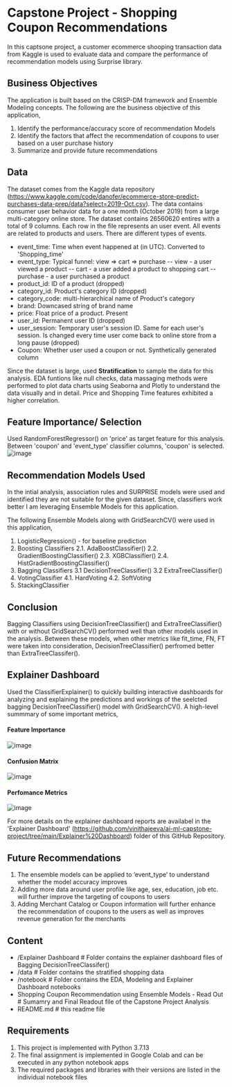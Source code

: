 # Capstone Project - Shopping Coupon Recommendations
In this captsone project, a customer ecommerce shooping transaction data from Kaggle is used to evaluate data and compare the performance of recommendation models using Surprise library. 

## Business Objectives
The application is built based on the CRISP-DM framework and Ensemble Modeling concepts. The following are the business objective of this application,
1. Identify the performance/accuracy score of recommendation Models
2. Identify the factors that affect the recommendation of coupons to user based on a user purchase history
3. Summarize and provide future recommendations

## Data
The dataset comes from the Kaggle data repository (https://www.kaggle.com/code/danofer/ecommerce-store-predict-purchases-data-prep/data?select=2019-Oct.csv). The data contains consumer user behavior data for a one month (October 2019) from a large multi-category online store. The dataset contains 26560620 entires with a total of 9 columns.
Each row in the file represents an user event. All events are related to products and users. There are different types of events.
- event_time: Time when event happened at (in UTC). Converted to 'Shopping_time'
- event_type: Typical funnel: view => cart => purchase
-- view - a user viewed a product
-- cart - a user added a product to shopping cart
-- purchase - a user purchased a product
- product_id: ID of a product (dropped)
- category_id: Product's category ID (dropped)
- category_code: multi-hierarchical name of Product's category
- brand: Downcased string of brand name
- price: Float price of a product. Present
- user_id: Permanent user ID (dropped)
- user_session: Temporary user's session ID. Same for each user's session. Is changed every time user come back to online store from a long pause (dropped)
- Coupon: Whether user used a coupon or not. Synthetically generated column

Since the dataset is large, used **Stratification** to sample the data for this analysis. EDA funtions like null checks, data massaging methods were performed to plot data charts using Seaborna and Plotly to understand the data visually and in detail. Price and Shopping Time features exhibited a higher correlation.

## Feature Importance/ Selection
Used RandomForestRegressor() on 'price' as target feature for this analysis. Between 'coupon' and 'event_type' classifier columns, 'coupon' is selected.
![image](https://user-images.githubusercontent.com/102641103/189555390-181bf8a1-cf98-469a-a677-b3a749a6e622.png)

## Recommendation Models Used
In the intial analysis, association rules and SURPRISE models were used and identified they are not suitable for the given dataset. Since, classifiers work better I am leveraging Ensemble Models for this application.

The following Ensemble Models along with GridSearchCV() were used in this application,
1. LogisticRegression() - for baseline prediction
2. Boosting Classifiers
2.1. AdaBoostClassifier()
2.2. GradientBoostingClassifier()
2.3. XGBClassifier()
2.4. HistGradientBoostingClassifier()
3. Bagging Classifiers
3.1 DecisionTreeClassifier()
3.2 ExtraTreeClassifier()
4. VotingClassifier
4.1. HardVoting
4.2. SoftVoting
5. StackingClassifier

## Conclusion
Bagging Classifiers using DecisionTreeClassifier() and ExtraTreeClassifier() with or without GridSearchCV() performed well than other models used in the analysis. Between these models, when other metrics like fit_time, FN, FT were taken into consideration, DecisionTreeClassifier() perfromed better than ExtraTreeClassifer(). 

## Explainer Dashboard
Used the ClassifierExplainer() to quickly building interactive dashboards for analyzing and explaining the predictions and workings of the seelcted bagging DecisionTreeClassifier() model with GridSearchCV(). A high-level summmary of some important metrics,
#### Feature Importance
![image](https://user-images.githubusercontent.com/102641103/189556571-252ae61b-98a9-483d-8294-64c175b3c1cc.png)
#### Confusion Matrix
![image](https://user-images.githubusercontent.com/102641103/189557675-61d44b06-637b-4023-905e-30fbaada57c5.png)
#### Perfomance Metrics
![image](https://user-images.githubusercontent.com/102641103/189556719-21fcb481-cc67-47c6-a11a-037cb27ff2e8.png)

For more details on the explainer dashboard reports are availabel in the 'Explainer Dashboard' (https://github.com/vinithajeeva/ai-ml-capstone-project/tree/main/Explainer%20Dashboard) folder of this GitHub Repository.

## Future Recommendations
1. The ensemble models can be applied to ‘event_type’ to understand whether the model accuracy improves
2. Adding more data around user profile like age, sex, education, job etc. will further improve the targeting of coupons to users
3. Adding Merchant Catalog or Coupon information will further enhance the recommendation of coupons to the users as well as improves revenue generation for the merchants

## Content
* /Explainer Dashboard                                              # Folder contains the explainer dashboard files of Bagging DecisionTreeClassifer()
* /data                                                             # Folder contains the stratified shopping data
* /notebook                                                         # Folder contains the EDA, Modeling and Explainer Dashboard notebooks
* Shopping Coupon Recommendation using Ensemble Models - Read Out   # Sumamry and Final Readout file of the Capstone Project Analysis
* README.md                                                         # this readme file

## Requirements
1. This project is implemented with Python 3.7.13
2. The final assignment is implemented in Google Colab and can be executed in any python notebook apps
3. The required packages and libraries with their versions are listed in the individual notebook files
